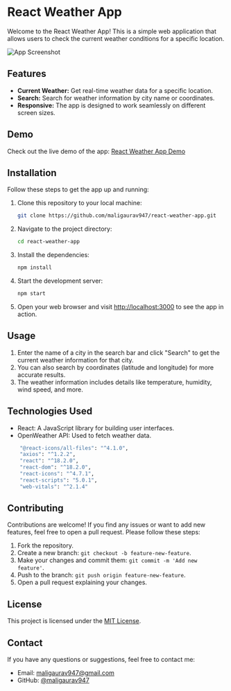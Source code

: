 # React Weather App

Welcome to the React Weather App! This is a simple web application that allows users to check the current weather conditions for a specific location.

![App Screenshot](screenshot.png) <!-- Replace with an actual screenshot of your app -->

## Features

- **Current Weather:** Get real-time weather data for a specific location.
- **Search:** Search for weather information by city name or coordinates.
- **Responsive:** The app is designed to work seamlessly on different screen sizes.

## Demo

Check out the live demo of the app: [React Weather App Demo](https://your-demo-link-here.com)

## Installation

Follow these steps to get the app up and running:

1. Clone this repository to your local machine:

   ```bash
   git clone https://github.com/maligaurav947/react-weather-app.git
   ```

2. Navigate to the project directory:

   ```bash
   cd react-weather-app
   ```

3. Install the dependencies:

   ```bash
   npm install
   ```

4. Start the development server:

   ```bash
   npm start
   ```

5. Open your web browser and visit [http://localhost:3000](http://localhost:3000) to see the app in action.

## Usage

1. Enter the name of a city in the search bar and click "Search" to get the current weather information for that city.
2. You can also search by coordinates (latitude and longitude) for more accurate results.
3. The weather information includes details like temperature, humidity, wind speed, and more.

## Technologies Used

- React: A JavaScript library for building user interfaces.
- OpenWeather API: Used to fetch weather data.
```bash
    "@react-icons/all-files": "^4.1.0",
    "axios": "^1.2.2",
    "react": "^18.2.0",
    "react-dom": "^18.2.0",
    "react-icons": "^4.7.1",
    "react-scripts": "5.0.1",
    "web-vitals": "^2.1.4"
```
## Contributing

Contributions are welcome! If you find any issues or want to add new features, feel free to open a pull request. Please follow these steps:

1. Fork the repository.
2. Create a new branch: `git checkout -b feature-new-feature`.
3. Make your changes and commit them: `git commit -m 'Add new feature'`.
4. Push to the branch: `git push origin feature-new-feature`.
5. Open a pull request explaining your changes.

## License

This project is licensed under the [MIT License](LICENSE).

## Contact

If you have any questions or suggestions, feel free to contact me:

- Email: maligaurav947@gmail.com
- GitHub: [@maligaurav947](https://github.com/maligaurav947)
